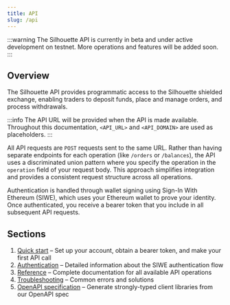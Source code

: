 ```yaml
---
title: API
slug: /api
---
```


:::warning
The Silhouette API is currently in beta and under active development on testnet. More operations and features will be added soon.
:::

## Overview

The Silhouette API provides programmatic access to the Silhouette shielded exchange, enabling traders to deposit funds, place and manage orders, and process withdrawals.

:::info
The API URL will be provided when the API is made available. Throughout this documentation, `<API_URL>` and `<API_DOMAIN>` are used as placeholders.
:::

All API requests are `POST` requests sent to the same URL. Rather than having separate endpoints for each operation (like `/orders` or `/balances`), the API uses a discriminated union pattern where you specify the operation in the `operation` field of your request body. This approach simplifies integration and provides a consistent request structure across all operations.

Authentication is handled through wallet signing using Sign-In With Ethereum (SIWE), which uses your Ethereum wallet to prove your identity. Once authenticated, you receive a bearer token that you include in all subsequent API requests.

## Sections

1. [Quick start](/docs/api/quick-start) – Set up your account, obtain a bearer token, and make your first API call
2. [Authentication](/docs/api/authentication) – Detailed information about the SIWE authentication flow
3. [Reference](/docs/api/reference) – Complete documentation for all available API operations
4. [Troubleshooting](/docs/api/troubleshooting) – Common errors and solutions
5. [OpenAPI specification](/docs/api/openapi) – Generate strongly-typed client libraries from our OpenAPI spec
